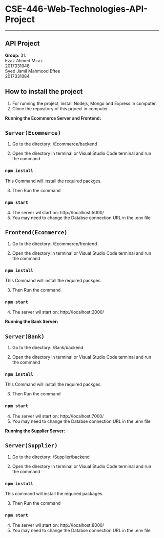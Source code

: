# CSE-446-Web-Technologies-API-Project
**********************
 API Project
 -----------------
 **Group:** 31.
 <br />
 Ezaz Ahmed Miraz<br />
       2017331048<br />
       Syed Jamil Mahmood Eftee<br />
       2017331084<br />
       
How to install the project
---------------------------
1. For running the project, install Nodejs, Mongo and Express in computer.
2. Clone the repository of this prjoect in computer.

**Running the Ecommerce Server and Frontend:**

## `Server(Ecommerce)`

1. Go to the directory: /Ecommerce/backend

2. Open the directory in terminal or Visual Studio Code terminal and run the command

  ### `npm install`
 
This Command will install the required packges.
 
3. Then Run the command 
 
  ### `npm start`
 
4. The server wil start on: http://localhost:5000/
5. You may need to change the Databse connection URL in the .env file

## `Frontend(Ecommerce)`

1. Go to the directory: /Ecommerce/frontend

2. Open the directory in terminal or Visual Studio Code terminal and run the command

  ### `npm install`
 
This Command will install the required packges.
 
3. Then Run the command 
 
  ### `npm start`
 
4. The server wil start on: http://localhost:3000/


**Running the Bank Server:**

## `Server(Bank)`

1. Go to the directory: /Bank/backend

2. Open the directory in terminal or Visual Studio Code terminal and run the command

  ### `npm install`
 
This Command will install the required packges.
 
3. Then Run the command 
 
  ### `npm start`
 
4. The server wil start on: http://localhost:7000/
5. You may need to change the Databse connection URL in the .env file

**Running the Supplier Server:**

## `Server(Supplier)`

1. Go to the directory: /Supplier/backend

2. Open the directory in terminal or Visual Studio Code terminal and run the command

  ### `npm install`
 
This command will install the required packages.
 
3. Then Run the command 
 
  ### `npm start`
 
4. The server wil start on: http://localhost:8000/
5. You may need to change the Databse connection URL in the .env file


